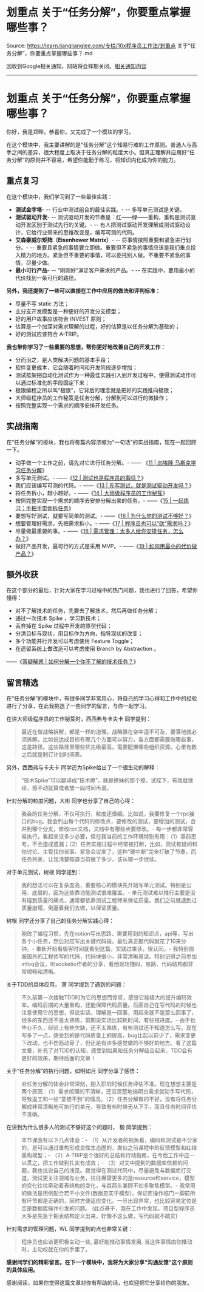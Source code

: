 # 划重点 关于“任务分解”，你要重点掌握哪些事？ 

Source: https://learn.lianglianglee.com/专栏/10x程序员工作法/划重点 关于“任务分解”，你要重点掌握哪些事？.md

因收到Google相关通知，网站将会择期关闭。[相关通知内容](https://lumendatabase.org/notices/44265620)

---

# 划重点 关于“任务分解”，你要重点掌握哪些事？

你好，我是郑晔，恭喜你，又完成了一个模块的学习。

在这个模块中，我主要讲解的是“任务分解”这个知易行难的工作原则。普通人与高手之间的差异，很大程度上取决于任务分解的粒度大小。但真正理解并应用好“任务分解”的原则并不容易，希望你能勤于练习，将知识内化成为你的能力。

## 重点复习

在这个模块中，我们学习到了一些最佳实践：

* **测试金字塔**-
  -- 行业中测试组合的最佳实践。-
  -- 多写单元测试是关键。
* **测试驱动开发**-
  -- 测试驱动开发的节奏是：红——绿——重构，重构是测试驱动开发区别于测试先行的关键。-
  -- 有人把测试驱动开发理解成测试驱动设计，它给行业带来的思维改变是，编写可测的代码。
* **艾森豪威尔矩阵（Eisenhower Matrix）**-
  -- 将事情按照重要和紧急进行划分。-
  -- 重要且紧急的事情要立即做。重要但不紧急的事情应该是我们重点投入精力的地方。紧急但不重要的事情，可以委托别人做。不重要不紧急的事情，尽量少做。
* **最小可行产品**-
  -- “刚刚好”满足客户需求的产品。-
  -- 在实践中，要用最小的代价找到一条可行的路径。

**另外，我还提到了一些可以直接在工作中应用的做法和评判标准：**

* 尽量不写 static 方法；
* 主分支开发模型是一种更好的开发分支模型；
* 好的用户故事应该符合 INVEST 原则；
* 估算是一个加深对需求理解的过程，好的估算是以任务分解为基础的；
* 好的测试应该符合 A-TRIP。

**我也带你学习了一些重要的思想，帮你更好地改善自己的开发工作：**

* 分而治之，是人类解决问题的基本手段；
* 软件变更成本，它会随着时间和开发阶段逐步增加；
* 测试框架把自动化测试作为一种最佳实践引入到开发过程中，使得测试动作可以通过标准化的手段固定下来；
* 极限编程之所以叫“极限”，它背后的理念就是把好的实践推向极限；
* 大师级程序员的工作秘笈是任务分解，分解到可以进行的微操作；
* 按照完整实现一个需求的顺序安排开发任务。

## 实战指南

在“任务分解”的板块，我也将每篇内容浓缩为“一句话”的实战指南，现在一起回顾一下。

* 动手做一个工作之前，请先对它进行任务分解。-
  —— 《[11 | 向埃隆·马斯克学习任务分解](http://time.geekbang.org/column/article/77913)》
* 多写单元测试。-
  ——《[12 | 测试也是程序员的事吗？](http://time.geekbang.org/column/article/77917)》
* 我们应该编写可测的代码。-
  ——《[13 | 先写测试，就是测试驱动开发吗？](https://time.geekbang.org/column/article/78104)》
* 将任务拆小，越小越好。-
  ——《[14 | 大师级程序员的工作秘笈](http://time.geekbang.org/column/article/78507)》
* 按照完整实现一个需求的顺序去安排分解出来的任务。-
  ——《[15 | 一起练习：手把手带你拆任务](http://time.geekbang.org/column/article/78542)》
* 要想写好测试，就要写简单的测试。-
  ——《[16 | 为什么你的测试不够好？](http://time.geekbang.org/column/article/79494)》
* 想要管理好需求，先把需求拆小。-
  ——《[17 | 程序员也可以“砍”需求吗？](http://time.geekbang.org/column/article/79520)》
* 尽量做最重要的事。-
  ——《[18 | 需求管理：太多人给你安排任务，怎么办？](http://time.geekbang.org/column/article/80428)》
* 做好产品开发，最可行的方式是采用 MVP。-
  ——《[19 | 如何用最小的代价做产品？](http://time.geekbang.org/column/article/80691)》

## 额外收获

在这个部分的最后，针对大家在学习过程中的热门问题，我也进行了回答，希望你懂得：

* 对不了解技术的任务，先要去了解技术，然后再做任务分解；
* 通过一次技术 Spike ，学习新技术；
* 丢弃掉在 Spike 过程中开发的原型代码；
* 分清目标与现状，用目标作为方向，指导现状的改变；
* 多个功能并行开发可以考虑使用 Feature Toggle；
* 在遗留系统上做改造可以考虑使用 Branch by Abstraction 。

——《[答疑解惑 | 如何分解一个你不了解的技术任务？](http://time.geekbang.org/column/article/81515)》

## 留言精选

在“任务分解”的模块中，有很多同学非常用心，将自己的学习心得和工作中的经验进行了分享，在此我挑选了一些同学的留言，与你一起学习。

在讲大师级程序员的工作秘笈时，西西弗与卡夫卡 同学提到：

> 最近在做战略拆解，都是一样的道理。战略飘在空中遥不可及，要落地就必须拆解。比如说达成目标有哪几个方面可以努力，各方面都需要做哪些事，这是路径。这些路径里哪些优先级最高，需要配置哪些组织资源。心里有数之后就是制订计划时间表。

另外，西西弗与卡夫卡 同学还为Spike给出了一个很生动的解释：

> “技术Spike”可以翻译成“技术撩”，就是撩妹的那个撩。试探下，有戏就继续，撩不动就算或者放一段时间再说。

针对分解的粒度问题，大彬 同学也分享了自己的心得：

> 我会的任务分解，不仅可执行，粒度还很细。比如说，我要修复一个rpc接口的bug。我会列出每个代码的修改点，要修改的测试，要增加的测试，合并到哪个分支，修改rpc文档，文档中有哪些点要修改。-
> 每一步都非常容易执行，看起来没多少必要，但在我当前的工作环境特别有用：（1）事前思考，不会造成遗漏；（2）任务实施过程中经常被打断，比如，测试有疑问和你讨论、主管找你谈事、紧急会议来了，这种“硬中断”完全打破了节奏，而任务列表，让我清楚知道当前做了多少，该从哪一步继续。

对于单元测试，树根 同学提到：

> 我的想法可以在复杂度高，重要核心的模块先开始写单元测试。特别是公用、底层的，因为这些靠功能测试很难覆盖。-
> 单元测试难以推行主要是没有碰到质量的痛点，通常都依靠测试工程师来保证质量。我们之前就遇到过质量崩塌，倒逼着我们去做，以保证质量。

树根 同学还分享了自己的任务分解实践心得：

> 刚改了编程习惯，先在notion写出思路、需要用到的知识点，api等，写出各个小任务，然后对应写出关键代码段。最后真正敲代码就花了10来分钟。-
> 重新开始看极客时间就看到这篇，实践过来读，很认同。-
> 我特别佩服国外的工程师写的代码，代码块很小，非常清晰易读。特别记得之前参加infoq会议，听socketio作者的分享，看他现场撸码，思路、代码结构都非常顺畅和清晰。

关于TDD的具体应用， 萧 同学提到了遇到的问题：

> 不久前第一次接触TDD时为它的思想而惊叹，感觉它能极大的提升编码效率，编码后期的大量重构，还能保障代码质量。后面自己在写代码的时候也注意使用它的思想，但说实话，理解是一回事，用起来就不是那么回事了，很多的东西还不是太熟练，前期说实话比较耗时间，有些拖进度。-
> 由于也毕业不久，经验上有些欠缺，还不太熟练，有些测试还不知道怎么写。现在写多了一点，感受到的是代码质量上的提高，bug比起以前少了，需求变更下改动，也不伤筋动骨了，但还是有许多感觉做的不够好的地方。看了这篇文章，补充了对TDD的认知，感受到如果和任务分解结合起来，TDD会有更好的效果，期待后面的文章！

关于“任务分解”的执行问题，如明如月 同学分享了感悟：

> 对任务分解的体会非常深刻，刚入职的时候任务评估不准。现在想想主要是两个原因：（1）需求梳理的不清晰，还没清楚地搞明白需求就动手写代码，导致返工和一些“意想不到”的情况。（2）任务分解做的不好，没有将任务分解成非常清晰地可执行的单元，导致有些时候无从下手，而且任务时间评估不准确。

在讲到为什么很多人的测试不够好这个问题时， 毅 同学提到：

> 本节课我有以下几点体会：-
> （1）从开发者的视角看，编码和测试是不分家的，是可以通过重构形成良性生态圈的，类似之前课程中的反馈模型和红绿重构模型；-
> （2）A-TRIP是个很好的总结和行动指南，在今后工作中应一以贯之，把工作做到扎实有成效；-
> （3）对文中提到的数据库依赖的问题，我也说说自己的浅见。我觉得在测试代码中，尽量避免与数据库打交道，测试更关注领域与业务，往往爆雷更多的是resource和service，模型的变化往往牵动着表结构的变化，与其两头兼顾不如多聚焦模型。-
> 我常用的做法是用例配合若干小文件(数据忠实于模型)，保证库操作临门一脚前所有环节都是正确的，同时方便适应变化。一旦出现异常，也比较容易定位是否是数据库操作引发的问题。 (此点基于，我在工作中发现，项目型程序员大多是先急于把表结构定义出来，好像不这么做，写代码就不踏实)

针对需求的管理问题，WL 同学提到的点也非常关键：

> 程序员也应该更积极主动一些, 最好能推动事情发展, 当这件事情由你推动时，主动权就在你的手里了。

**感谢同学们的精彩留言。在下一个模块中，我将为大家分享“沟通反馈”这个原则的具体应用。**

感谢阅读，如果你觉得这篇文章对你有帮助的话，也欢迎把它分享给你的朋友。
